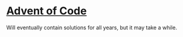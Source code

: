 # [Advent of Code](adventofcode.com)

Will eventually contain solutions for all years, but it may take a while.
